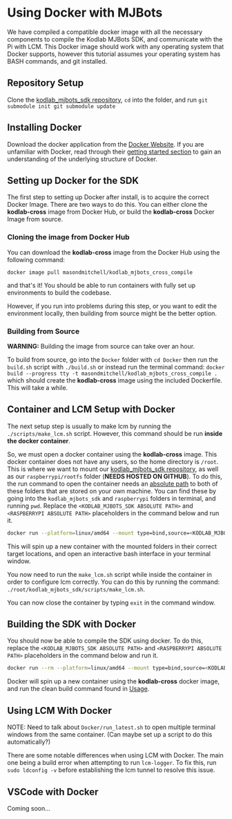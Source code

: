 # Using Docker with MJBots
We have compiled a compatible docker image with all the necessary components to compile the Kodlab MJBots SDK, and communicate with the Pi with LCM. This Docker image should work with any operating system that Docker supports, however this tutorial assumes your operating system has BASH commands, and git installed.

## Repository Setup
Clone the [kodlab_mjbots_sdk repository](https://github.com/KodlabPenn/kodlab_mjbots_sdk), `cd` into the folder, and run
`git submodule init
git submodule update`

## Installing Docker
Download the docker application from the [Docker Website](https://docs.docker.com/get-docker/). If you are unfamiliar with Docker, read through their [getting started section](https://docs.docker.com/get-started/)  to gain an understanding of the underlying structure of Docker. 

## Setting up Docker for the SDK
The first step to setting up Docker after install, is to acquire the correct Docker Image. There are two ways to do this. You can either clone the **kodlab-cross** image from Docker Hub, or build the **kodlab-cross** Docker Image from source. 

### Cloning the image from Docker Hub

You can download the **kodlab-cross** image from the Docker Hub using the following command:

`docker image pull masondmitchell/kodlab_mjbots_cross_compile`

and that's it! You should be able to run containers with fully set up environments to build the codebase. 

However, if you run into problems during this step, or you want to edit the environment locally, then building from source might be the better option. 

### Building from Source
**WARNING:** Building the image from source can take over an hour. 

To build from source, go into the `Docker` folder with 
`cd Docker` 
then run the `build.sh` script with
`./build.sh` 
or instead run the terminal command:
`docker build --progress tty -t masondmitchell/kodlab_mjbots_cross_compile .`
which should create the **kodlab-cross** image using the included Dockerfile. This will take a while.

## Container and LCM Setup with Docker

The next setup step is usually to make lcm by running the `./scripts/make_lcm.sh` script. However, this command should be run **inside the docker container**. 

So, we must open a docker container using the **kodlab-cross** image. This docker container does not have any users, so the home directory is `/root`. This is where we want to mount our [kodlab_mjbots_sdk repository](https://github.com/KodlabPenn/kodlab_mjbots_sdk), as well as our `raspberrypi/rootfs` folder (**NEEDS HOSTED ON GITHUB**). To do this, the run command to open the container needs an [absolute path](https://www.computerhope.com/issues/ch001708.htm) to both of these folders that are stored on your own machine. You can find these by going into the `kodlab_mjbots_sdk` and `raspberrypi` folders in terminal, and running `pwd`. Replace the `<KODLAB_MJBOTS_SDK ABSOLUTE PATH>` and `<RASPBERRYPI ABSOLUTE PATH>` placeholders in the command below and run it.

```bash
docker run --platform=linux/amd64 --mount type=bind,source=<KODLAB_MJBOTS_SDK ABSOLUTE PATH>,target=/root/kodlab_mjbots_sdk --mount type=bind,source=<RASPBERRYPI ABSOLUTE PATH>,target=/root/raspberrypi -it masondmitchell/kodlab_mjbots_cross_compile
```

This will spin up a new container with the mounted folders in their correct target locations, and open an interactive bash interface in your terminal window. 

You now need to run the `make_lcm.sh` script while inside the container in order to configure lcm correctly. You can do this by running the command:
`./root/kodlab_mjbots_sdk/scripts/make_lcm.sh`.

You can now close the container by typing `exit` in the command window. 

## Building the SDK with Docker

You should now be able to compile the SDK using docker. To do this, replace the `<KODLAB_MJBOTS_SDK ABSOLUTE PATH>` and `<RASPBERRYPI ABSOLUTE PATH>` placeholders in the command below and run it.

```bash
docker run --rm --platform=linux/amd64 --mount type=bind,source=<KODLAB_MJBOTS_SDK ABSOLUTE PATH> --mount type=bind,source=<RASPBERRYPI ABSOLUTE PATH>,target=/root/raspberrypi masondmitchell/kodlab_mjbots_cross_compile bash -c "cd kodlab_mjbots_sdk && rm -R build/ && mkdir build && cd build/ && cmake .. -DCMAKE_TOOLCHAIN_FILE=/root/kodlab_mjbots_sdk/cmake/pi.cmake && make"
```

Docker will spin up a new container using the **kodlab-cross** docker image, and run the clean build command found in [Usage](https://kodlab-mjbots-sdk.readthedocs.io/en/latest/usage/#building).

## Using LCM With Docker
NOTE: Need to talk about `Docker/run_latest.sh` to open multiple terminal windows from the same container. (Can maybe set up a script to do this automatically?)

There are some notable differences when using LCM with Docker. The main one being a build error when attempting to run `lcm-logger`. To fix this, run `sudo ldconfig -v` before establishing the lcm tunnel to resolve this issue. 

## VSCode with Docker
 Coming soon...
